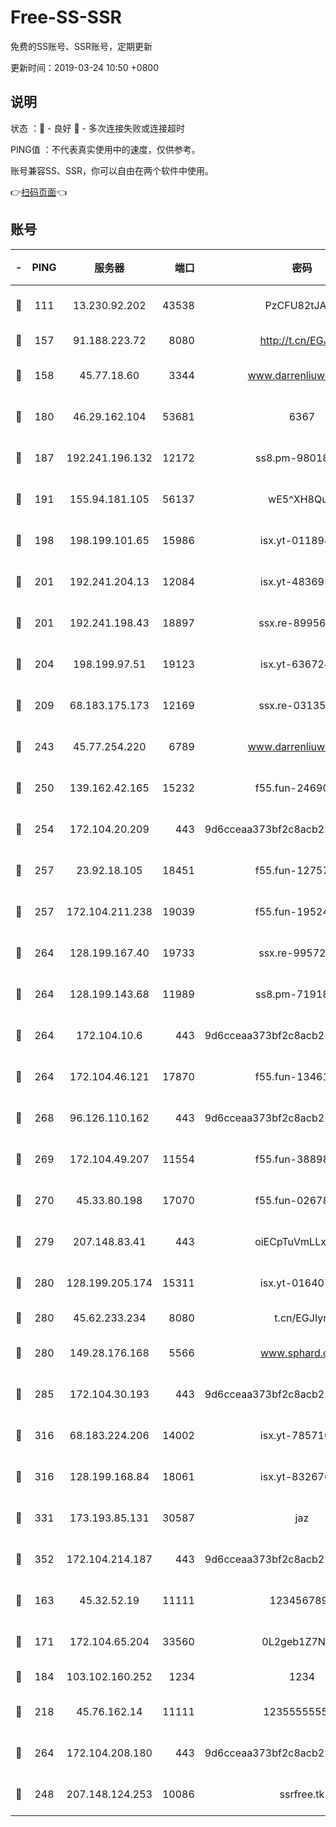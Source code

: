 # Free-SS-SSR

免费的SS账号、SSR账号，定期更新

更新时间：2019-03-24 10:50 +0800

## 说明

状态     ：🙂 - 良好 🙁 - 多次连接失败或连接超时

PING值   ：不代表真实使用中的速度，仅供参考。

账号兼容SS、SSR，你可以自由在两个软件中使用。

👉[扫码页面](https://liesauer.github.io/Free-SS-SSR/)👈

## 账号

|-|PING|服务器|端口|密码|加密方式|区域|
|:----:|:----:|:-----:|-----:|:----:|:----:|:----:|
|🙂|111|13.230.92.202|43538|PzCFU82tJAdZ|aes-256-cfb|JP|
|🙂|157|91.188.223.72|8080|http://t.cn/EGJIyrl|rc4-md5|RU|
|🙂|158|45.77.18.60|3344|www.darrenliuwei.com|aes-256-cfb|JP|
|🙂|180|46.29.162.104|53681|6367|aes-128-ctr|RU|
|🙂|187|192.241.196.132|12172|ss8.pm-98018739|aes-256-cfb|US|
|🙂|191|155.94.181.105|56137|wE5^XH8Quw|aes-256-cfb|US|
|🙂|198|198.199.101.65|15986|isx.yt-01189447|aes-256-cfb|US|
|🙂|201|192.241.204.13|12084|isx.yt-48369585|aes-256-cfb|US|
|🙂|201|192.241.198.43|18897|ssx.re-89956997|aes-256-cfb|US|
|🙂|204|198.199.97.51|19123|isx.yt-63672432|aes-256-cfb|US|
|🙂|209|68.183.175.173|12169|ssx.re-03135267|aes-256-cfb|US|
|🙂|243|45.77.254.220|6789|www.darrenliuwei.com|aes-256-cfb|SG|
|🙂|250|139.162.42.165|15232|f55.fun-24690727|aes-256-cfb|SG|
|🙂|254|172.104.20.209|443|9d6cceaa373bf2c8acb22e60b6a58be6|aes-256-cfb|US|
|🙂|257|23.92.18.105|18451|f55.fun-12757664|aes-256-cfb|US|
|🙂|257|172.104.211.238|19039|f55.fun-19524723|aes-256-cfb|US|
|🙂|264|128.199.167.40|19733|ssx.re-99572937|aes-256-cfb|SG|
|🙂|264|128.199.143.68|11989|ss8.pm-71918641|aes-256-cfb|SG|
|🙂|264|172.104.10.6|443|9d6cceaa373bf2c8acb22e60b6a58be6|aes-256-cfb|US|
|🙂|264|172.104.46.121|17870|f55.fun-13461300|aes-256-cfb|SG|
|🙂|268|96.126.110.162|443|9d6cceaa373bf2c8acb22e60b6a58be6|aes-256-cfb|US|
|🙂|269|172.104.49.207|11554|f55.fun-38898719|aes-256-cfb|SG|
|🙂|270|45.33.80.198|17070|f55.fun-02678742|aes-256-cfb|US|
|🙂|279|207.148.83.41|443|oiECpTuVmLLxk4Ts|aes-256-cfb|AU|
|🙂|280|128.199.205.174|15311|isx.yt-01640799|aes-256-cfb|SG|
|🙂|280|45.62.233.234|8080|t.cn/EGJIyrl|rc4-md5|CA|
|🙂|280|149.28.176.168|5566|www.sphard.com|aes-256-cfb|AU|
|🙂|285|172.104.30.193|443|9d6cceaa373bf2c8acb22e60b6a58be6|aes-256-cfb|US|
|🙂|316|68.183.224.206|14002|isx.yt-78571026|aes-256-cfb|SG|
|🙂|316|128.199.168.84|18061|isx.yt-83267629|aes-256-cfb|SG|
|🙂|331|173.193.85.131|30587|jaz|aes-256-cfb|US|
|🙂|352|172.104.214.187|443|9d6cceaa373bf2c8acb22e60b6a58be6|aes-256-cfb|US|
|🙂|163|45.32.52.19|11111|1234567890|aes-256-cfb|JP|
|🙂|171|172.104.65.204|33560|0L2geb1Z7NQM|aes-256-cfb|JP|
|🙂|184|103.102.160.252|1234|1234|rc4-md5|JP|
|🙂|218|45.76.162.14|11111|123555555555|aes-256-cfb|SG|
|🙂|264|172.104.208.180|443|9d6cceaa373bf2c8acb22e60b6a58be6|aes-256-cfb|US|
|🙁|248|207.148.124.253|10086|ssrfree.tk|aes-256-cfb|SG|

